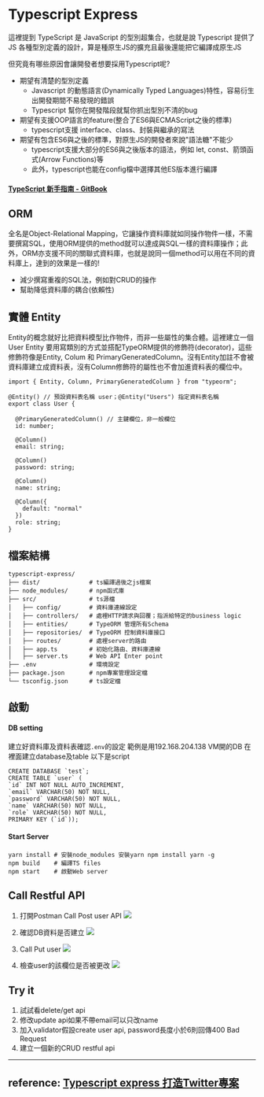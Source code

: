 Typescript Express
==========
這裡提到 TypeScript 是 JavaScript 的型別超集合，也就是說 Typescript 提供了 JS 各種型別定義的設計，算是種原生JS的擴充且最後還能把它編譯成原生JS

但究竟有哪些原因會讓開發者想要採用Typescript呢?

- 期望有清楚的型別定義
    - Javascript 的動態語言(Dynamically Typed Languages)特性，容易衍生出開發期間不易發現的錯誤
    - Typescript 幫你在開發階段就幫你抓出型別不清的bug
- 期望有支援OOP語言的feature(整合了ES6與ECMAScript之後的標準)
    - typescript支援 interface、class、封裝與繼承的寫法
- 期望有包含ES6與之後的標準，對原生JS的開發者來說"語法糖"不能少
    - typescript支援大部分的ES6與之後版本的語法，例如 let, const、箭頭函式(Arrow Functions)等
    - 此外，typescript也能在config檔中選擇其他ES版本進行編譯

#### [TypeScript 新手指南 - GitBook](https://willh.gitbook.io/typescript-tutorial/)

ORM
---
全名是Object-Relational Mapping，它讓操作資料庫就如同操作物件一樣，不需要撰寫SQL，使用ORM提供的method就可以達成與SQL一樣的資料庫操作；此外，ORM亦支援不同的關聯式資料庫，也就是說同一個method可以用在不同的資料庫上，達到的效果是一樣的!

- 減少撰寫重複的SQL法，例如對CRUD的操作
- 幫助降低資料庫的耦合(依賴性)


實體 Entity
---
Entity的概念就好比把資料模型比作物件，而非一些屬性的集合體。這裡建立一個 User Entity 要用寫類別的方式並搭配TypeORM提供的修飾符(decorator)，這些修飾符像是Entity, Colum 和 PrimaryGeneratedColumn。沒有Entity加註不會被資料庫建立成資料表，沒有Column修飾符的屬性也不會加進資料表的欄位中。

```
import { Entity, Column, PrimaryGeneratedColumn } from "typeorm";

@Entity() // 預設資料表名稱 user；@Entity("Users") 指定資料表名稱
export class User {

  @PrimaryGeneratedColumn() // 主鍵欄位，非一般欄位
  id: number;

  @Column()
  email: string;

  @Column()
  password: string;

  @Column()
  name: string;

  @Column({
    default: "normal"
  })
  role: string;
}
```

檔案結構
---

```
typescript-express/
├── dist/              # ts編譯過後之js檔案
├── node_modules/      # npm函式庫
├── src/               # ts源檔
│   ├── config/        # 資料庫連線設定
│   ├── controllers/   # 處裡HTTP請求與回覆；指派給特定的business logic
│   ├── entities/      # TypeORM 管理所有Schema 
│   ├── repositories/  # TypeORM 控制資料庫接口
│   ├── routes/        # 處裡server的路由
│   ├── app.ts         # 初始化路由、資料庫連線
│   ├── server.ts      # Web API Enter point
├── .env               # 環境設定           
├── package.json       # npm專案管理設定檔
└── tsconfig.json      # ts設定檔
```
啟動
----
#### DB setting
建立好資料庫及資料表確認`.env`的設定 
範例是用192.168.204.138 VM開的DB
在裡面建立database及table 以下是script
    
    CREATE DATABASE `test`;
    CREATE TABLE `user` (
	`id` INT NOT NULL AUTO_INCREMENT,
	`email` VARCHAR(50) NOT NULL,
	`password` VARCHAR(50) NOT NULL,
	`name` VARCHAR(50) NOT NULL,
	`role` VARCHAR(50) NOT NULL,
	PRIMARY KEY (`id`));


#### Start Server

    yarn install # 安裝node_modules 安裝yarn npm install yarn -g
    npm build    # 編譯TS files
    npm start    # 啟動Web server
    

Call Restful API
--------
1. 打開Postman Call Post user API
![](https://i.imgur.com/wcDioC2.png)

2. 確認DB資料是否建立
![](https://i.imgur.com/Z7acCR0.png)

3. Call Put user 
![](https://i.imgur.com/TqUpfDs.png)

4. 檢查user的該欄位是否被更改
![](https://i.imgur.com/flIgzRY.png)


Try it
------

1. 試試看delete/get api
2. 修改update api如果不帶email可以只改name
3. 加入validator假設create user api, password長度小於6則回傳400 Bad Request
4. 建立一個新的CRUD restful api


----

## reference: [Typescript express 打造Twitter專案](https://www.coderbridge.com/series/3d1e0eeebd654a88a16cfb13d8536bd9/posts/2a07b3d6ddab4f94a0cb772ae0bda95e)